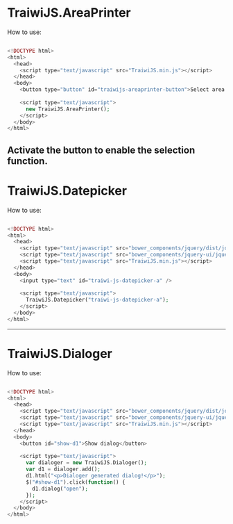 # TraiwiJS.AreaPrinter
How to use:

``` php

<!DOCTYPE html>
<html>
  <head>
    <script type="text/javascript" src="TraiwiJS.min.js"></script>
  </head>
  <body>
    <button type="button" id="traiwijs-areaprinter-button">Select area to print</button>
	  
    <script type="text/javascript">
      new TraiwiJS.AreaPrinter();
    </script>
  </body>
</html>

```
Activate the button to enable the selection function. 
--------------------------------
# TraiwiJS.Datepicker
How to use:

``` php

<!DOCTYPE html>
<html>
  <head>
    <script type="text/javascript" src="bower_components/jquery/dist/jquery.min.js"></script>
    <script type="text/javascript" src="bower_components/jquery-ui/jquery-ui.min.js"></script>
    <script type="text/javascript" src="TraiwiJS.min.js"></script>
  </head>
  <body>
    <input type="text" id="traiwi-js-datepicker-a" />
	  
    <script type="text/javascript">
      TraiwiJS.Datepicker("traiwi-js-datepicker-a");
    </script>
  </body>
</html>

```
--------------------------------
# TraiwiJS.Dialoger
How to use:

``` php

<!DOCTYPE html>
<html>
  <head>
    <script type="text/javascript" src="bower_components/jquery/dist/jquery.min.js"></script>
    <script type="text/javascript" src="bower_components/jquery-ui/jquery-ui.min.js"></script>
    <script type="text/javascript" src="TraiwiJS.min.js"></script>
  </head>
  <body>
    <button id="show-d1">Show dialog</button>
	  
    <script type="text/javascript">
      var dialoger = new TraiwiJS.Dialoger();
      var d1 = dialoger.add();
      d1.html("<p>Dialoger generated dialog!</p>");
      $("#show-d1").click(function() {
        d1.dialog("open");
      });
    </script>
  </body>
</html>

```
